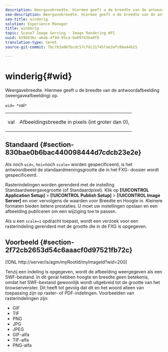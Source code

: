 ```yaml
---
description: Weergavebreedte. Hiermee geeft u de breedte van de antwoordafbeelding (weergaveafbeelding) op.
seo-description: Weergavebreedte. Hiermee geeft u de breedte van de antwoordafbeelding (weergaveafbeelding) op.
seo-title: winderig
solution: Experience Manager
title: winderig
topic: Scene7 Image Serving - Image Rendering API
uuid: b59b936c-abab-4f9d-95ca-0a09743ba0fb
translation-type: tm+mt
source-git-commit: 7bc7b3a86fbcdc57cfdc31745fae3afc06e44b15

---
```



# winderig{#wid}

Weergavebreedte. Hiermee geeft u de breedte van de antwoordafbeelding (weergaveafbeelding) op.

`wid= *`val`*`

<table id="simpletable_8229FEFB366F4A799C206FD3E3C601BA"> 
 <tr class="strow"> 
  <td class="stentry"> <p><span class="codeph"> <span class="varname"> val</span></span> </p> </td> 
  <td class="stentry"> <p>Afbeeldingsbreedte in pixels (int groter dan 0), </p></td> 
 </tr> 
</table>

## Standaard {#section-830bae0b6bac440098444d7cdcb23e2e}

Als noch `wid=`, `hei=`noch `scale=` worden gespecificeerd, is het antwoordbeeld de standaardmeningsgrootte die in het FXG- dossier wordt gespecificeerd.

Rasterindelingen worden gerenderd met de instelling Standaardweergavegrootte (of Standaardpixel). Klik op **[!UICONTROL Application Setup]** > **[!UICONTROL Publish Setup]** > **[!UICONTROL Image Server]** en voer vervolgens de waarden voor Breedte en Hoogte in. Kleinere formaten bieden betere prestaties. U moet uw instellingen opslaan en een afbeelding publiceren om een wijziging toe te passen.

Als u een `scale=1` opdracht toepast, wordt een verzoek voor een rasterindeling gerenderd met de grootte die in de FXG is opgegeven.

## Voorbeeld {#section-2f72cb2653d54c6aaacf0d97521fb72c}

[!DNL http://server/is/agm/myRootId/myImageId?wid=200]

Tenzij een indeling is opgegeven, wordt de afbeelding weergegeven als een SWF-bestand. In dit geval hebben hoogte en breedte geen betekenis, omdat het SWF-bestand gewoonlijk wordt uitgebreid tot de grootte van het browservenster. Dit heeft tot gevolg dat dit en het woord alleen van toepassing zijn op raster- of PDF-indelingen. Voorbeelden van rasterindelingen zijn:

* GIF
* TIF
* PNG
* JPG
* JPEG
* GIF-alfa
* TIF-alfa
* PNG-alfa

